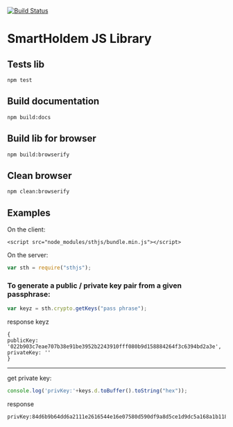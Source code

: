 [![Build Status](https://travis-ci.org/smartholdem/sth-js.svg?branch=master)](https://travis-ci.org/smartholdem/sth-js)

# SmartHoldem JS Library

## Tests lib

```
npm test
```

## Build documentation

```
npm build:docs
```

## Build lib for browser

```
npm build:browserify
```

## Clean browser

```
npm clean:browserify
```

## Examples

On the client:

```
<script src="node_modules/sthjs/bundle.min.js"></script>
```

On the server:

```js
var sth = require("sthjs");
```


### To generate a public / private key pair from a given passphrase:

```js
var keyz = sth.crypto.getKeys("pass phrase");
```

response keyz

```shell
{
publicKey: '022b903c7eae707b38e91be3952b2243910fff080b9d158884264f3c6394bd2a3e',
privateKey: ''
}
```

---

get private key:

```js
console.log('privKey:'+keys.d.toBuffer().toString("hex"));
```

response

```shell
privKey:84d6b9b64dd6a2111e2616544e16e07580d590df9a8d5ce1d9dc5a168a1b1188
```


